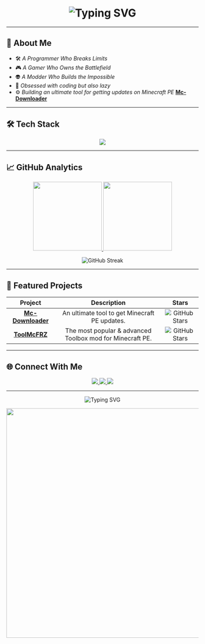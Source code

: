 <h1 align="center">
  <img src="https://readme-typing-svg.demolab.com?font=Fira+Code&size=30&pause=1000&color=0000FF&center=true&vCenter=true&width=600&lines=FARIZ+MCPE;Modder+%7C+Gamer+%7C+Programmer" alt="Typing SVG" />
</h1>


---

## 🗿 **About Me**



- 🛠️ *A Programmer Who Breaks Limits*
- 🎮 *A Gamer Who Owns the Battlefield*
- 👽 *A Modder Who Builds the Impossible*
- 🎯 *Obsessed with coding but also lazy*
- ⚙️ *Building an ultimate tool for getting updates on Minecraft PE* **[Mc-Downloader](https://github.com/farizmcpe/Mc-Downloader)**

---

## 🛠 **Tech Stack**

<p align="center">
  <img src="https://skillicons.dev/icons?i=java,js,cpp,html&theme=dark" />
</p>

---

## 📈 **GitHub Analytics**

<p align="center">
  <a href="https://github.com/farizmcpe">
    <img height="180em" src="https://github-readme-stats.vercel.app/api?username=farizmcpe&show_icons=true&theme=vision-friendly-dark&include_all_commits=true&count_private=true&hide_border=true"/>
    <img height="180em" src="https://github-readme-stats.vercel.app/api/top-langs/?username=farizmcpe&layout=compact&langs_count=8&theme=vision-friendly-dark&hide_border=true"/>
  </a>
</p>

<p align="center">
  <img src="https://github-readme-streak-stats.herokuapp.com/?user=farizmcpe&theme=vision-friendly-dark&hide_border=true" alt="GitHub Streak">
</p>

---

## 🛑 **Featured Projects**

<div align="center">

| Project | Description | Stars |
|:--------:|:-----------:|:-----:|
| **[Mc-Downloader](https://github.com/farizmcpe/Mc-Downloader)** <br> | An ultimate tool to get Minecraft PE updates. | ![GitHub Stars](https://img.shields.io/github/stars/farizmcpe/Mc-Downloader?style=flat-square&label=%E2%AD%90&color=yellow) |
| **[ToolMcFRZ](https://github.com/farizmcpe/ToolMcFRZ)** <br> | The most popular & advanced Toolbox mod for Minecraft PE. | ![GitHub Stars](https://img.shields.io/github/stars/farizmcpe/ToolMcFRZ?style=flat-square&label=%E2%AD%90&color=yellow) |

</div>

---

## 🌐 **Connect With Me**

<p align="center">
  <a href="https://www.youtube.com/c/farizmcpe">
    <img src="https://img.shields.io/badge/YouTube-FF0000?style=for-the-badge&logo=youtube&logoColor=white">
  </a>
  <a href="https://instagram.com/fariz_mcpe_yt">
    <img src="https://img.shields.io/badge/Instagram-E4405F?style=for-the-badge&logo=instagram&logoColor=white">
  </a>
  <a href="https://dsc.gg/toolmcfrz">
    <img src="https://img.shields.io/badge/Discord-5865F2?style=for-the-badge&logo=discord&logoColor=white">
  </a>
</p>

---

<p align="center">
  <img src="https://readme-typing-svg.demolab.com?font=Fira+Code&pause=1000&color=00FF00&center=true&vCenter=true&width=435&lines=Code+like+the+world+depends+on+it;Break+limits%2C+build+legends;Game+on%2C+code+harder" alt="Typing SVG" />
</p>

<p align="center">
  <img src="https://media.tenor.com/2x0qGBjH-_AAAAAC/retro-grid.gif" width="600">
</p>
